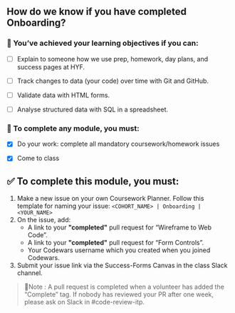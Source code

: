 ## How do we know if you have completed Onboarding? 

### 🎯 You’ve achieved your learning objectives if you can:
- [ ] Explain to someone how we use prep, homework, day plans, and success pages at HYF.
- [ ] Track changes to data (your code) over time with Git and GitHub.
- [ ] Validate data with HTML forms.
- [ ] Analyse structured data with SQL in a spreadsheet.


### 💯 To complete any module, you must:
- [x] Do your work: complete all mandatory coursework/homework issues
- [x] Come to class


## ✅ To complete this module, you must:
1. Make a new issue on your own Coursework Planner. Follow this template for naming your issue: `<COHORT_NAME> | Onboarding | <YOUR_NAME>`
2. On the issue, add:
   - A link to your __"completed"__ pull request for “Wireframe to Web Code”.
   - A link to your __"completed"__ pull request for “Form Controls”.
   - Your Codewars username which you created when you joined Codewars.
3. Submit your issue link via the Success-Forms Canvas in the class Slack channel.

> 📝Note : A pull request is completed when a volunteer has added the “Complete” tag. If nobody has reviewed your PR after one week, please ask on Slack in #code-review-itp.